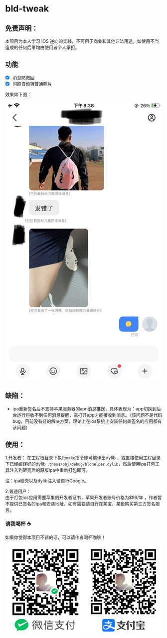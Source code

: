 # bld-tweak
 
## 免责声明：
本项目为本人学习 IOS 逆向的实践，不可用于商业和其他非法用途，如使用不当造成的任何后果均由使用者个人承担。
## 功能   

* [x] 消息防撤回     
* [x] 闪照自动转普通照片     

效果如下图：  

![sc](./sc.jpg)

## 缺陷：

- ipa重新签名后不支持苹果服务器的apn消息推送，具体表现为：app切换到后台运行将收不到任何消息提醒，需打开app才能接收到消息。（该问题不是代码bug，目前没有好的解决方案，理论上在ios系统上安装任何重签名的应用都有该问题）

## 使用：   

1.开发者： 
    在工程根目录下执行```make```指令即可编译出dylib ，或直接使用工程目录下已经编译好的dylib ```.theos/obj/debug/bldhelper.dylib```，然后使用ipa打包工具注入到砸壳后的原版ipa中重新打包即可。

   注：ipa砸壳以及dylib注入请自行Google。

2.普通用户：   
    由于打包ios应用需要苹果的开发者证书，苹果开发者账号价格为$99/年 ，作者暂不提供已签名的ipa和安装地址，如有需要请自行在某宝、某鱼购买第三方签名服务。
    


### 请我喝杯 ☕️     
  如果你觉得本项目不错的话，可以请作者喝杯咖啡！
 ![payforme](./payforme.png)
 


